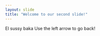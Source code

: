 ```yaml
---
layout: slide
title: "Welcome to our second slide!"
---
```

El sussy baka
Use the left arrow to go back!